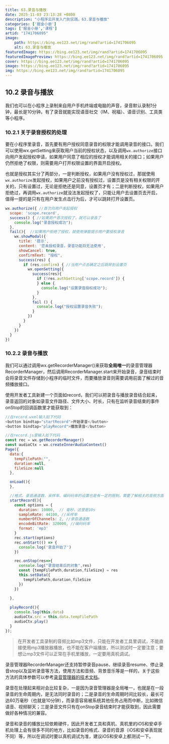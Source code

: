 ```yaml
---
title: 63.录音与播放
date: 2025-11-03 23:13:28 +0800
description: "小程序云开发入门到实践，63.录音与播放"
categories: ['掘金小册']
tags: ['掘金小册','课程']
artid: "1741706095"
image:
    path: https://bing.ee123.net/img/rand?artid=1741706095
    alt: 63.录音与播放
featuredImage: https://bing.ee123.net/img/rand?artid=1741706095
featuredImagePreview: https://bing.ee123.net/img/rand?artid=1741706095
cover: https://bing.ee123.net/img/rand?artid=1741706095
image: https://bing.ee123.net/img/rand?artid=1741706095
img: https://bing.ee123.net/img/rand?artid=1741706095
---
```


## 10.2 录音与播放
我们也可以在小程序上录制来自用户手机终端或电脑的声音，录音默认录制1分钟，最长是10分钟。有了录音就能实现语音社交（IM、祝福）、语音识别、工具类等小程序。

### 10.2.1 关于录音授权的处理
要在小程序里录音，首先要有用户授权同意录音的权限才能调用录音的接口。我们可以使用wx.getSetting来获取用户当前的授权状态，以及调用`wx.authorize`接口向用户发起授权申请，如果用户同意了相应的授权才能调用相关的接口；如果用户仍然拒绝了权限，则需要用户打开权限设置的界面开启授权。

也就是授权其实分了两部分，一是判断授权，如果用户没有授权过，那就使用`wx.authorize`发起授权，如果用户之前没有授权过，设置页是没有相关权限的开关的，只有设置过，无论是拒绝还是同意，设置页才有；二是判断授权，如果用户拒绝过，再调用`wx.authorize`就没法发起授权了，只能让用户去设置页去开启，值得一提的是只有在用户发生点击行为后，才可以跳转打开设置页。

```javascript
wx.authorize({ //首次向用户发起授权
  scope: 'scope.record', 
  success() { //如果用户首次授权了，就可以录音了
    console.log("录音授权成功");
  },
  fail(){  //如果用户拒绝了授权，就使用弹窗提示用户要授权录音
    wx.showModal({ 
      title: '提示',
      content: '您未授权录音，录音功能将无法使用',
      showCancel: true,
      confirmText: "授权",
      success(res) {  
        if (res.confirm) { //当用户点击确定之后跳转到设置页
          wx.openSetting({
            success(res){
              if (!res.authSetting['scope.record']) { 
              } else {
                console.log("设置录音授权成功");
              }
            },
            fail () {
              console.log("授权设置录音失败");
            }
          })
        } 
      }
    })
  }
})
```

### 10.2.2 录音与播放
我们可以通过调用wx.getRecorderManager()来获取**全局唯一**的录音管理器RecorderManager，然后调用RecorderManager.start来开始录音，录音结束时会将录音文件存储到小程序的临时文件，而要播放录音则需要调用前面了解过的音频播放接口。

使用开发者工具新建一个页面如record，我们可以把录音与播放录音结合起来，录音返回的对象如录音文件路径、文件大小、时长，只有在监听录音结束的事件onStop的回调函数里才能获取到：
```javascript
//在record.wxml输入如下代码
<button bindtap="startRecord">开始录音</button>
<button bindtap="playRecord">播放录音</button>

//在record.js里输入如下代码
const rec = wx.getRecorderManager()
const audioCtx = wx.createInnerAudioContext()
Page({
  data:{
    tempFilePath:"",
    duration:null,
    fileSize:null
  },

  onLoad(){
  },

  //格式、录音通道数、采样率、编码码率的设置也是有一定的限制，需要了解相关的音频方面的知识才能自主设置，不然比较容易出错
  startRecord(){
    const options = {
      duration: 10000,  // 毫秒，这里是10s
      sampleRate: 44100, //采样率
      numberOfChannels: 2, //录音通道数
      encodeBitRate: 320000, //编码码率
      format: 'mp3'
    }
    rec.start(options)
    rec.onStart(() => {
      console.log('录音开始了')
    })

    rec.onStop(res=>{
      console.log("录音结束后的对象",res)
      const {tempFilePath,duration,fileSize} = res
      this.setData({
        tempFilePath,duration,fileSize
      })
    })
  
  },

  playRecord(){
    console.log(this.data)
    audioCtx.src = this.data.tempFilePath
    audioCtx.play()
  }
});
```
>在开发者工具录制的音频比如mp3文件，只能在开发者工具里调试，不能直接使用mp3播放器播放，也不能在客户端播放，所以测试时一定要注意；要想让mp3文件可以正常在手机里播放，一定要用真机调试。

录音管理器RecorderManager还支持暂停录音pause、继续录音resume、停止录音stop以及监听录音等方法，使用方法和音频、背景音乐等是一样的，关于这些方法的具体参数可以参考[录音管理器的技术文档](https://developers.weixin.qq.com/miniprogram/dev/api/media/recorder/RecorderManager.html)。

录音在处理起来相对会比较复杂，一是因为录音管理器是全局唯一，也就是在一段录音的生命周期内，是无法同时录音的；二是录音的生命周期时间比较长，最长可达60万毫秒（也就是10分钟），而录音容易被系统其他任务占用而中断，比如微信语音、视频聊天；三是录音文件只有在onStop录音结束时才能获取到，因此需要做好各种情况的兼容。

录音和录音的播放比较依赖硬件，因此开发者工具和真机、真机里的iOS和安卓手机处理上会有很多不同的地方，比如录音的格式、录音的音源（iOS和安卓表现就不同）等，所以在调试时要以真机调试为准，建议iOS和安卓上都测试一下。